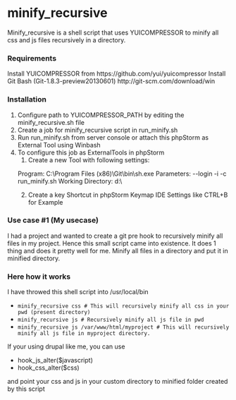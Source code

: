 minify_recursive
================

<p>Minify_recursive is a shell script that uses YUICOMPRESSOR to minify all css and js files recursively in a directory.</p>

<p>
<h3>Requirements</h3>
Install YUICOMPRESSOR from https://github.com/yui/yuicompressor
Install Git Bash (Git-1.8.3-preview20130601) http://git-scm.com/download/win
</p>

<p>
<h3>Installation</h3>
<ol>
<li>Configure path to YUICOMPRESSOR_PATH by editing the minify_recursive.sh file</li>
<li>Create a job for minify_recursive script in run_minify.sh</li>
<li>Run run_minify.sh from server console or attach this phpStorm as External Tool using Winbash</li>
<li>To configure this job as ExternalTools in phpStorm

1. Create a new Tool with following settings:

Program: C:\Program Files (x86)\Git\bin\sh.exe
Parameters: --login -i -c  run_minify.sh
Working Directory: d:\

2. Create a key Shortcut in phpStorm Keymap IDE Settings like CTRL+B for Example

</li>
</ol>
</p>

<p>
<h3>Use case #1 (My usecase)</h3>
I had a project and wanted to create a git pre hook to recursively minify all files in my project. Hence this small script came into existence. It does 1 thing and does it pretty well for me. Minify all files in a directory and put it in minified directory.
</p>

<p>
<h3>Here how it works</h3>
I have throwed this shell script into /usr/local/bin
<ul>
  <li><code>minify_recursive css # This will recursively minify all css in your pwd (present directory)</code></li>
  <li><code>minify_recursive js # Recursively minify all js file in pwd</code></li>
  <li><code>minify_recursive js /var/www/html/myproject # This will recursively minify all js file in myproject directory.</code></li>
</ul>
</p>

<p>If your using drupal like me, you can use<br />
<ul><li>hook_js_alter($javascript)</li>
<li>hook_css_alter($css)</li>
</ul>
and point your css and js in your custom directory to minified folder created by this script<br />
